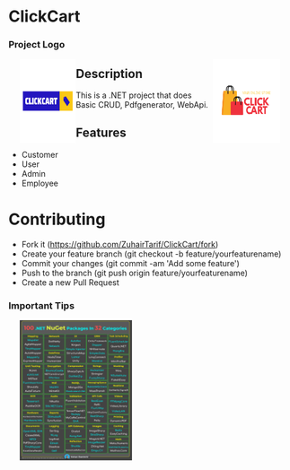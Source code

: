# ClickCart
### Project Logo
<div align="Left">

<img src="https://raw.githubusercontent.com/ZuhairTarif/ClickCart/5328c853f1eef3a7e030d184469e2fb63e59ac79/logos/ClickCart2.svg" alt="Image description" style="width: 100px; height: 150px; float: left; margin-left: 20px;">
<img src="https://raw.githubusercontent.com/ZuhairTarif/ClickCart/5328c853f1eef3a7e030d184469e2fb63e59ac79/logos/ClickCart1.svg" alt="Image description" style="width: 120px; height: 150px; float: right; margin-right: 20px;">
</div>

## Description
This is a .NET project that does Basic CRUD, Pdfgenerator, WebApi.

## Features
* Customer
* User
* Admin
* Employee

# Contributing
* Fork it (https://github.com/ZuhairTarif/ClickCart/fork)
* Create your feature branch (git checkout -b feature/yourfeaturename)
* Commit your changes (git commit -am 'Add some feature')
* Push to the branch (git push origin feature/yourfeaturename)
* Create a new Pull Request

### Important Tips
<img src="https://raw.githubusercontent.com/kavaan/100-DotNET-NuGet-Packages-In-32-Categories/main/100_dotnet_nuget_packages_in_32_categories.png" alt="Image description" style="width: 200px; height: 250px; float: left; margin-left: 20px;">
